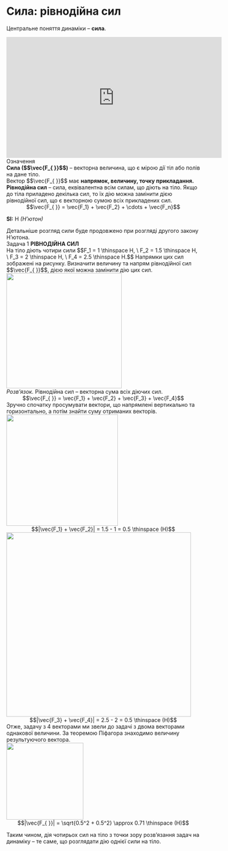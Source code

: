 # Сила: рiвнодiйна сил

Центральне поняття динамiки – <span class="p1"><b>сила</b></span>.

<div class="space"><div class="fluidMedia">
<iframe width="560" height="315" src="https://www.youtube.com/embed/px2BqlxIgI8" frameborder="0" allowfullscreen></iframe>
</div></div>

<div class="eoz-wrap">
<span class="eoz">Означення</span>
<div class="eoz-text">
<div class="space"><span class="p1"><b>Сила ($$\vec{F_{ }}$$)</b></span> – векторна величина, що є мiрою дiї тiл або полiв на дане тiло.</div>

<div class="space">Вектор $$\vec{F_{ }}$$ має <b>напрямок, величину, точку прикладання.</b></div>

<div class="space"><b>Рiвнодiйна сил</b> – сила, еквiвалентна всiм силам, що дiють на тiло. Якщо до тiла приладено декiлька сил, то їх дiю можна замiнити дiєю рiвнодiйної сил, що є векторною сумою всiх прикладених сил.</div>

<div class="space" align="center">$$\vec{F_{ }} = \vec{F_1} + \vec{F_2} + \cdots + \vec{F_n}$$</div>

<span class="p1"><b>SI:</b></span> Н <i>(Н’ютон)</i>

</div>
</div>

<div class="space">Детальнiше розгляд сили буде продовжено при розглядi другого закону Н’ютона.</div>

<div class="task-wrap">
<span class="task">Задача 1</span> <b>РIВНОДIЙНА СИЛ</b>
<div class="task-text">
<div class="space">На тiло дiють чотири сили $$F_1 = 1 \thinspace H, \ F_2 = 1.5 \thinspace H, \ F_3 = 2 \thinspace H, \ F_4 = 2.5 \thinspace H.$$ Напрямки цих сил зображенi на рисунку. Визначити величину та напрям рiвнодiйної сил $$\vec{F_{ }}$$, дiєю якої можна замiнити дiю цих сил.</div>

<div class="space"><img class="image" width="300" src="https://rawgit.com/chudaol/ed-era-book-physics/master/images/chapter_4/3.png"></div>

<div class="space"<b><i>Розв’язок.</i></b> Рiвнодiйна сил – векторна сума всiх дiючих сил.</div>

<div class="space" align="center">$$\vec{F_{ }} = \vec{F_1} + \vec{F_2} + \vec{F_3} + \vec{F_4}$$</div>

<div class="space">Зручно спочатку просумувати вектори, що напрямленi вертикально та горизонтально, а потiм знайти суму отриманих векторiв.</div>

<div class="space"><img class="image" width="290" src="https://rawgit.com/chudaol/ed-era-book-physics/master/images/chapter_4/4.png"></div>

<div class="space" align="center">$$|\vec{F_1} + \vec{F_2}| = 1.5 - 1 = 0.5   \thinspace (H)$$</div>

<div class="space"><img class="image" width="480" src="https://rawgit.com/chudaol/ed-era-book-physics/master/images/chapter_4/5.png"></div>

<div class="space" align="center">$$|\vec{F_3} + \vec{F_4}| = 2.5 - 2 = 0.5 \thinspace (H)$$</div>

<div class="space">Отже, задачу з 4 векторами ми звели до задачi з двома векторами однакової величини. За теоремою Пiфагора знаходимо величину результуючого вектора.</div>

<div class="space"><img class="image" width="200" src="https://rawgit.com/chudaol/ed-era-book-physics/master/images/chapter_4/6.png"></div>

<div class="space" align="center">$$|\vec{F_{ }}| = \sqrt{0.5^2 + 0.5^2} \approx 0.71 \thinspace (H)$$</div>

Таким чином, дiя чотирьох сил на тiло з точки зору розв’язання задач на динамiку – те саме, що розглядати дiю однiєї сили на тiло.
</div>
</div>

